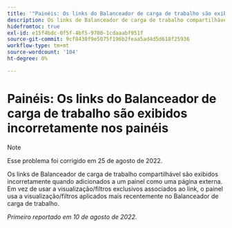 ```yaml
---
title: '"Painéis: Os links do Balanceador de carga de trabalho são exibidos incorretamente nos painéis'
description: Os links de Balanceador de carga de trabalho compartilhável são exibidos incorretamente quando adicionados a um painel como uma página externa. Em vez de usar a visualização/filtros exclusivos associados ao link, o painel usa a visualização/filtros mais recentes aplicados ao Balanceador de carga de trabalho.
hidefromtoc: true
exl-id: e15f4bdc-0f5f-4bf5-9700-1cdaaabf951f
source-git-commit: 9cf8430f9e5075f196b2feaa5ad4d5d618f25936
workflow-type: tm+mt
source-wordcount: '104'
ht-degree: 0%

---
```


# Painéis: Os links do Balanceador de carga de trabalho são exibidos incorretamente nos painéis

>[!NOTE]
>
>Esse problema foi corrigido em 25 de agosto de 2022.

Os links de Balanceador de carga de trabalho compartilhável são exibidos incorretamente quando adicionados a um painel como uma página externa. Em vez de usar a visualização/filtros exclusivos associados ao link, o painel usa a visualização/filtros aplicados mais recentemente no Balanceador de carga de trabalho.

_Primeiro reportado em 10 de agosto de 2022._
